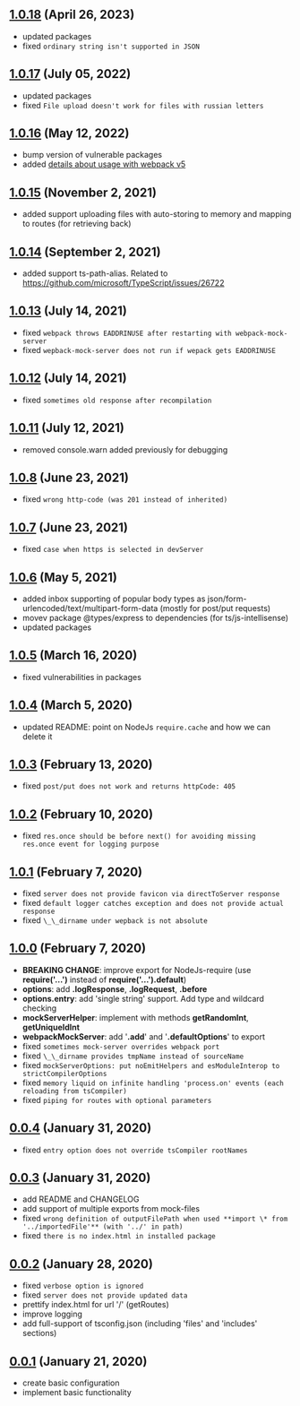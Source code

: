 <!-- markdownlint-disable MD024 -->
<!-- markdownlint-disable MD041 -->
## [1.0.18](https://github.com/Yegorich555/webpack-mock-server/compare/v1.0.17...v1.0.18) (April 26, 2023)

- updated packages
- fixed `ordinary string isn't supported in JSON`

## [1.0.17](https://github.com/Yegorich555/webpack-mock-server/compare/v1.0.16...v1.0.17) (July 05, 2022)

- updated packages
- fixed `File upload doesn't work for files with russian letters`

## [1.0.16](https://github.com/Yegorich555/webpack-mock-server/compare/v1.0.15...v1.0.16) (May 12, 2022)

- bump version of vulnerable packages
- added [details about usage with webpack v5](README.md#for-webpack-v5)

## [1.0.15](https://github.com/Yegorich555/webpack-mock-server/compare/v1.0.14...v1.0.15) (November 2, 2021)

- added support uploading files with auto-storing to memory and mapping to routes (for retrieving back)

## [1.0.14](https://github.com/Yegorich555/webpack-mock-server/compare/v1.0.13...v1.0.14) (September 2, 2021)

- added support ts-path-alias. Related to <https://github.com/microsoft/TypeScript/issues/26722>

## [1.0.13](https://github.com/Yegorich555/webpack-mock-server/compare/v1.0.12...v1.0.13) (July 14, 2021)

- fixed `webpack throws EADDRINUSE after restarting with webpack-mock-server`
- fixed `wepback-mock-server does not run if wepack gets EADDRINUSE`

## [1.0.12](https://github.com/Yegorich555/webpack-mock-server/compare/v1.0.11...v1.0.12) (July 14, 2021)

- fixed `sometimes old response after recompilation`

## [1.0.11](https://github.com/Yegorich555/webpack-mock-server/compare/v1.0.8...v1.0.11) (July 12, 2021)

- removed console.warn added previously for debugging

## [1.0.8](https://github.com/Yegorich555/webpack-mock-server/compare/v1.0.7...v1.0.8) (June 23, 2021)

- fixed `wrong http-code (was 201 instead of inherited)`

## [1.0.7](https://github.com/Yegorich555/webpack-mock-server/compare/v1.0.6...v1.0.7) (June 23, 2021)

- fixed `case when https is selected in devServer`

## [1.0.6](https://github.com/Yegorich555/webpack-mock-server/compare/v1.0.5...v1.0.6) (May 5, 2021)

- added inbox supporting of popular body types as json/form-urlencoded/text/multipart-form-data (mostly for post/put requests)
- movev package @types/express to dependencies (for ts/js-intellisense)
- updated packages

## [1.0.5](https://github.com/Yegorich555/webpack-mock-server/compare/v1.0.4...v1.0.5) (March 16, 2020)

- fixed vulnerabilities in packages

## [1.0.4](https://github.com/Yegorich555/webpack-mock-server/compare/v1.0.3...v1.0.4) (March 5, 2020)

- updated README: point on NodeJs `require.cache` and how we can delete it

## [1.0.3](https://github.com/Yegorich555/webpack-mock-server/compare/v1.0.2...v1.0.3) (February 13, 2020)

- fixed `post/put does not work and returns httpCode: 405`

## [1.0.2](https://github.com/Yegorich555/webpack-mock-server/compare/v1.0.1...v1.0.2) (February 10, 2020)

- fixed `res.once should be before next() for avoiding missing res.once event for logging purpose`

## [1.0.1](https://github.com/Yegorich555/webpack-mock-server/compare/v1.0.0...v1.0.1) (February 7, 2020)

- fixed `server does not provide favicon via directToServer response`
- fixed `default logger catches exception and does not provide actual response`
- fixed `\_\_dirname under wepback is not absolute`

## [1.0.0](https://github.com/Yegorich555/webpack-mock-server/compare/v0.0.4...v1.0.0) (February 7, 2020)

- **BREAKING CHANGE**: improve export for NodeJs-require (use **require('...')** instead of **require('...').default**)
- **options**: add **.logResponse**, **.logRequest**, **.before**
- **options.entry**: add 'single string' support. Add type and wildcard checking
- **mockServerHelper**: implement with methods **getRandomInt**, **getUniqueIdInt**
- **webpackMockServer**: add '**.add**' and '**.defaultOptions**' to export
- fixed `sometimes mock-server overrides webpack port`
- fixed `\_\_dirname provides tmpName instead of sourceName`
- fixed `mockServerOptions: put noEmitHelpers and esModuleInterop to strictCompilerOptions`
- fixed `memory liquid on infinite handling 'process.on' events (each reloading from tsCompiler)`
- fixed `piping for routes with optional parameters`

## [0.0.4](https://github.com/Yegorich555/webpack-mock-server/compare/v0.0.3...v0.0.4) (January 31, 2020)

- fixed `entry option does not override tsCompiler rootNames`

## [0.0.3](https://github.com/Yegorich555/webpack-mock-server/compare/v0.0.2...v0.0.3) (January 31, 2020)

- add README and CHANGELOG
- add support of multiple exports from mock-files
- fixed `wrong definition of outputFilePath when used **import \* from '../importedFile'** (with '../' in path)`
- fixed `there is no index.html in installed package`

## [0.0.2](https://github.com/Yegorich555/webpack-mock-server/compare/v0.0.1...v0.0.2) (January 28, 2020)

- fixed `verbose option is ignored`
- fixed `server does not provide updated data`
- prettify index.html for url '/' (getRoutes)
- improve logging
- add full-support of tsconfig.json (including 'files' and 'includes' sections)

## [0.0.1](https://github.com/Yegorich555/webpack-mock-server/tree/v0.0.1) (January 21, 2020)

- create basic configuration
- implement basic functionality
